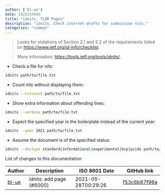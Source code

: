 ```yaml
---
author: ['bl-ue']
date: 1622154566
title: "idnits, TLDR Pages"
description: "idnits, Check internet-drafts for submission nits."
categories: "common"
---
```

> Looks for violations of Section 2.1 and 2.2 of the requirements listed on <https://www.ietf.org/id-info/checklist>.

> More information: <https://tools.ietf.org/tools/idnits/>.

- Check a file for nits:

```bash
idnits path/to/file.txt
```

- Count nits without displaying them:

```bash
idnits --nitcount path/to/file.txt
```

- Show extra information about offending lines:

```bash
idnits --verbose path/to/file.txt
```

- Expect the specified year in the boilerplate instead of the current year:

```bash
idnits --year 2021 path/to/file.txt
```

- Assume the document is of the specified status:

```bash
idnits --doctype standard|informational|experimental|bcp|ps|ds path/to/file.txt
```
List of changes to this documentation


Author | Description | ISO 8601 Date | GitHub link
------|-----|-----|-----
[bl-ue](mailto:54780737+bl-ue@users.noreply.github.com) | idnits: add page (#6000) | 2021-05-28T00:29:26 | [f53c6b87f96a](https://github.com/tldr-pages/tldr/commit/f53c6b87f96acafce5698da5ad1b45cfd6f82cee)

